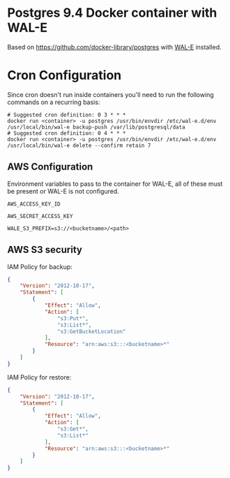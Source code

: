 # Postgres 9.4 Docker container with WAL-E

Based on https://github.com/docker-library/postgres with [WAL-E](https://github.com/wal-e/wal-e) installed.

# Cron Configuration

Since cron doesn't run inside containers you'll need to run the
following commands on a recurring basis:

```shell
# Suggested cron definition: 0 3 * * *
docker run <container> -u postgres /usr/bin/envdir /etc/wal-e.d/env /usr/local/bin/wal-e backup-push /var/lib/postgresql/data
# Suggested cron definition: 0 4 * * *
docker run <container> -u postgres /usr/bin/envdir /etc/wal-e.d/env /usr/local/bin/wal-e delete --confirm retain 7
```

## AWS Configuration

Environment variables to pass to the container for WAL-E, all of these must be present or WAL-E is not configured.

`AWS_ACCESS_KEY_ID`

`AWS_SECRET_ACCESS_KEY`

`WALE_S3_PREFIX=s3://<bucketname>/<path>`


## AWS S3 security

IAM Policy for backup:

```json
{
    "Version": "2012-10-17",
    "Statement": [
        {
            "Effect": "Allow",
            "Action": [
                "s3:Put*",
                "s3:List*",
                "s3:GetBucketLocation"
            ],
		    "Resource": "arn:aws:s3:::<bucketname>*"
        }
    ]
}
```

IAM Policy for restore:

```json
{
    "Version": "2012-10-17",
    "Statement": [
        {
            "Effect": "Allow",
            "Action": [
                "s3:Get*",
                "s3:List*"
            ],
            "Resource": "arn:aws:s3:::<bucketname>*"
        }
    ]
}
```
